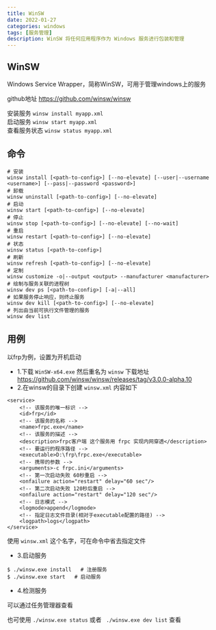 ```yaml
---
title: WinSW
date: 2022-01-27
categories: windows
tags: [服务管理]
description: WinSW 将任何应用程序作为 Windows 服务进行包装和管理
---
```


## WinSW 
Windows Service Wrapper，简称WinSW，可用于管理windows上的服务

github地址  https://github.com/winsw/winsw

安装服务 `winsw install myapp.xml`  
启动服务 `winsw start myapp.xml`  
查看服务状态 `winsw status myapp.xml`


## 命令

```
# 安装
winsw install [<path-to-config>] [--no-elevate] [--user|--username <username>] [--pass|--password <password>]
# 卸载
winsw uninstall [<path-to-config>] [--no-elevate]
# 启动
winsw start [<path-to-config>] [--no-elevate]
# 停止
winsw stop [<path-to-config>] [--no-elevate] [--no-wait]
# 重启
winsw restart [<path-to-config>] [--no-elevate]
# 状态
winsw status [<path-to-config>]
# 刷新
winsw refresh [<path-to-config>] [--no-elevate]
# 定制
winsw customize -o|--output <output> --manufacturer <manufacturer>
# 绘制与服务关联的进程树
winsw dev ps [<path-to-config>] [-a|--all]
# 如果服务停止响应，则终止服务
winsw dev kill [<path-to-config>] [--no-elevate]
# 列出由当前可执行文件管理的服务
winsw dev list

```

## 用例
以frp为例，设置为开机启动

- 1.下载 `WinSW-x64.exe` 然后重名为 `winsw`
  下载地址 https://github.com/winsw/winsw/releases/tag/v3.0.0-alpha.10
- 2.在winsw的目录下创建 `winsw.xml` 内容如下

```
<service>
    <!-- 该服务的唯一标识 -->
    <id>frp</id>
    <!-- 该服务的名称 -->
    <name>frpc.exe</name>
    <!-- 该服务的描述 -->
    <description>frpc客户端 这个服务用 frpc 实现内网穿透</description>
    <!-- 要运行的程序路径 -->
    <executable>D:\frp\frpc.exe</executable>
    <!-- 携带的参数 -->
    <arguments>-c frpc.ini</arguments>
    <!-- 第一次启动失败 60秒重启 -->
    <onfailure action="restart" delay="60 sec"/>
    <!-- 第二次启动失败 120秒后重启 -->
    <onfailure action="restart" delay="120 sec"/>
    <!-- 日志模式 -->
    <logmode>append</logmode>
    <!-- 指定日志文件目录(相对于executable配置的路径) -->
    <logpath>logs</logpath>
</service>
```  
使用 `winsw.xml` 这个名字，可在命令中省去指定文件

- 3.启动服务
```
$ ./winsw.exe install   # 注册服务 
$ ./winsw.exe start   # 启动服务
``` 
- 4.检测服务

可以通过任务管理器查看

也可使用 `./winsw.exe status` 或者 ` ./winsw.exe dev list` 查看
